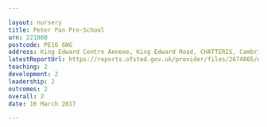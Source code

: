 ```yaml
---

layout: nursery
title: Peter Pan Pre-School
urn: 221860
postcode: PE16 6NG
address: King Edward Centre Annexe, King Edward Road, CHATTERIS, Cambridgeshire, PE16 6NG
latestReportUrl: https://reports.ofsted.gov.uk/provider/files/2674865/urn/221860.pdf
teaching: 2
development: 2
leadership: 2
outcomes: 2
overall: 2
date: 16 March 2017

---
```

